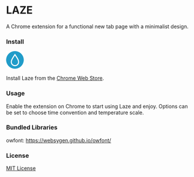 # LAZE
A Chrome extension for a functional new tab page with a minimalist design.


### Install
![icon](/assets/imgs/icon48.png)

Install Laze from the [Chrome Web Store](https://chrome.google.com/webstore/detail/laze/okaijgblifjoajfdcbnfhjfimgmomkhj).

### Usage
Enable the extension on Chrome to start using Laze and enjoy. Options can be set to choose time convention and temperature scale.

### Bundled Libraries
owfont: https://websygen.github.io/owfont/

### License
[MIT License](https://opensource.org/licenses/mit-license.php)
